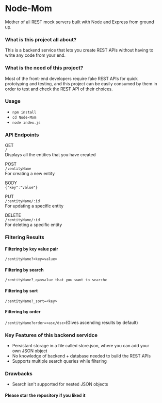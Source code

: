 # Node-Mom
Mother of all REST mock servers built with Node and Express from ground up.

### What is this project all about?
This is a backend service that lets you create REST APIs without having to write any code from your end.

### What is the need of this project?
Most of the front-end developers require fake REST APIs for quick prototyping and testing, and this project can be easily consumed by them in order to test and check the REST API of their choices.

### Usage
- ``npm install``
- ``cd Node-Mom``
- ``node index.js``

### API Endpoints

GET<br>
``/``<br>
Displays all the entities that you have created

POST<br>
``/:entityName``<br>
For creating a new entity<br>

BODY<br>
``{"key":"value"}``

PUT<br>
``/:entityName/:id``<br>
For updating a specific entity

DELETE<br>
``/:entityName/:id``<br>
For deleting a specific entity

### Filtering Results

#### Filtering by key value pair
``/:entityName?<key=value>``

#### Filtering by search
``/:entityName?_q=<value that you want to search>``

#### Filtering by sort
``/:entityName?_sort=<key>`` 

#### Filtering by order
``/:entityName?order=<asc/dsc>``(Gives ascending results by default)

### Key Features of this backend servidce
- Persistant storage in a file called store.json, where you can add your own JSON object
- No knowledge of backend + database needed to build the REST APIs
- Supports multiple search queries while filtering

### Drawbacks
- Search isn't supported for nested JSON objects

#### Please star the repository if you liked it
